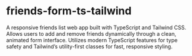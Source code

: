 # friends-form-ts-tailwind
A responsive friends list web app built with TypeScript and Tailwind CSS. Allows users to add and remove friends dynamically through a clean, animated form interface. Utilizes modern TypeScript features for type safety and Tailwind’s utility-first classes for fast, responsive styling.
